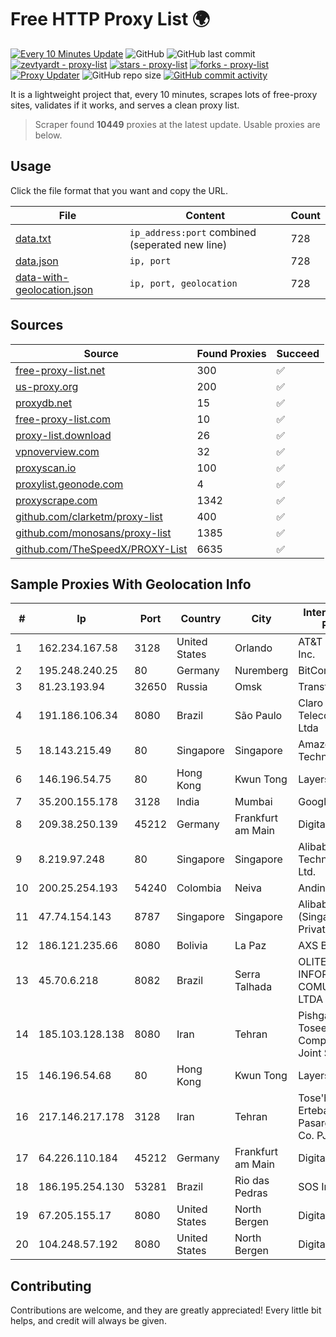 
# Free HTTP Proxy List 🌍

[![Every 10 Minutes Update](https://github.com/mertguvencli/http-proxy-list/actions/workflows/main.yml/badge.svg?branch=main)](https://github.com/mertguvencli/http-proxy-list/actions/workflows/main.yml)
![GitHub](https://img.shields.io/github/license/mertguvencli/http-proxy-list)
![GitHub last commit](https://img.shields.io/github/last-commit/mertguvencli/http-proxy-list)
[![zevtyardt - proxy-list](https://img.shields.io/static/v1?label=zevtyardt&message=proxy-list&color=blue&logo=github)](https://github.com/zevtyardt/proxy-list "Go to GitHub repo")
[![stars - proxy-list](https://img.shields.io/github/stars/zevtyardt/proxy-list?style=social)](https://github.com/zevtyardt/proxy-list)
[![forks - proxy-list](https://img.shields.io/github/forks/zevtyardt/proxy-list?style=social)](https://github.com/zevtyardt/proxy-list)
[![Proxy Updater](https://github.com/zevtyardt/proxy-list/workflows/Proxy%20Updater/badge.svg)](https://github.com/zevtyardt/proxy-list/actions?query=workflow:"Proxy+Updater")
![GitHub repo size](https://img.shields.io/github/repo-size/zevtyardt/proxy-list)
[![GitHub commit activity](https://img.shields.io/github/commit-activity/m/zevtyardt/proxy-list?logo=commits)](https://github.com/zevtyardt/proxy-list/commits/main)

It is a lightweight project that, every 10 minutes, scrapes lots of free-proxy sites, validates if it works, and serves a clean proxy list.

> Scraper found **10449** proxies at the latest update. Usable proxies are below.

## Usage

Click the file format that you want and copy the URL.

|File|Content|Count|
|----|-------|-----|
|[data.txt](https://raw.githubusercontent.com/mertguvencli/http-proxy-list/main/proxy-list/data.txt)|`ip_address:port` combined (seperated new line)|728|
|[data.json](https://raw.githubusercontent.com/mertguvencli/http-proxy-list/main/proxy-list/data.json)|`ip, port`|728|
|[data-with-geolocation.json](https://raw.githubusercontent.com/mertguvencli/http-proxy-list/main/proxy-list/data-with-geolocation.json)|`ip, port, geolocation`|728|

## Sources

|Source|Found Proxies|Succeed|
|------|-------------|-------|
|[free-proxy-list.net](https://free-proxy-list.net)|300|✅|
|[us-proxy.org](https://www.us-proxy.org)|200|✅|
|[proxydb.net](http://proxydb.net)|15|✅|
|[free-proxy-list.com](https://free-proxy-list.com/?page=&port=&type%5B%5D=http&type%5B%5D=https&up_time=0&search=Search)|10|✅|
|[proxy-list.download](https://www.proxy-list.download/HTTP)|26|✅|
|[vpnoverview.com](https://vpnoverview.com/privacy/anonymous-browsing/free-proxy-servers)|32|✅|
|[proxyscan.io](https://www.proxyscan.io)|100|✅|
|[proxylist.geonode.com](https://proxylist.geonode.com/api/proxy-list?limit=300&page=1&sort_by=lastChecked&sort_type=desc&protocols=http,https)|4|✅|
|[proxyscrape.com](https://api.proxyscrape.com/v2/?request=displayproxies&protocol=http&timeout=10000&country=all&ssl=all&anonymity=all)|1342|✅|
|[github.com/clarketm/proxy-list](https://raw.githubusercontent.com/clarketm/proxy-list/master/proxy-list-raw.txt)|400|✅|
|[github.com/monosans/proxy-list](https://raw.githubusercontent.com/monosans/proxy-list/main/proxies/http.txt)|1385|✅|
|[github.com/TheSpeedX/PROXY-List](https://raw.githubusercontent.com/TheSpeedX/PROXY-List/master/http.txt)|6635|✅|


## Sample Proxies With Geolocation Info

|#|Ip|Port|Country|City|Internet Service Provider|
|-|--|----|-------|----|-------------------------|
|1|162.234.167.58|3128|United States|Orlando|AT&T Services, Inc.|
|2|195.248.240.25|80|Germany|Nuremberg|BitCommand|
|3|81.23.193.94|32650|Russia|Omsk|Transfer Ltd|
|4|191.186.106.34|8080|Brazil|São Paulo|Claro NXT Telecomunicacoes Ltda|
|5|18.143.215.49|80|Singapore|Singapore|Amazon Technologies Inc.|
|6|146.196.54.75|80|Hong Kong|Kwun Tong|Layerstack Limited|
|7|35.200.155.178|3128|India|Mumbai|Google LLC|
|8|209.38.250.139|45212|Germany|Frankfurt am Main|DigitalOcean, LLC|
|9|8.219.97.248|80|Singapore|Singapore|Alibaba (US) Technology Co., Ltd.|
|10|200.25.254.193|54240|Colombia|Neiva|Andinet ON Line|
|11|47.74.154.143|8787|Singapore|Singapore|Alibaba Cloud (Singapore) Private Limited|
|12|186.121.235.66|8080|Bolivia|La Paz|AXS Bolivia S. A.|
|13|45.70.6.218|8082|Brazil|Serra Talhada|OLITECH INFORMÁTICA E COMUNICAÇÃO LTDA|
|14|185.103.128.138|8080|Iran|Tehran|Pishgaman Toseeh Ertebatat Company (Private Joint Stock)|
|15|146.196.54.68|80|Hong Kong|Kwun Tong|Layerstack Limited|
|16|217.146.217.178|3128|Iran|Tehran|Tose'h Fanavari Ertebabat Pasargad Arian Co. PJS|
|17|64.226.110.184|45212|Germany|Frankfurt am Main|DigitalOcean, LLC|
|18|186.195.254.130|53281|Brazil|Rio das Pedras|SOS Internet|
|19|67.205.155.17|8080|United States|North Bergen|DigitalOcean, LLC|
|20|104.248.57.192|8080|United States|North Bergen|DigitalOcean, LLC|



## Contributing

Contributions are welcome, and they are greatly appreciated! Every
little bit helps, and credit will always be given.

